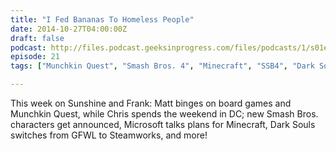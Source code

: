 ```yaml
---
title: "I Fed Bananas To Homeless People"
date: 2014-10-27T04:00:00Z
draft: false
podcast: http://files.podcast.geeksinprogress.com/files/podcasts/1/s01e21_BananasToHomelessPeople.mp3
episode: 21
tags: ["Munchkin Quest", "Smash Bros. 4", "Minecraft", "SSB4", "Dark Souls", "GFWL", "Steamworks"]

---
```


This week on Sunshine and Frank: Matt binges on board games and Munchkin Quest, while Chris spends the weekend in DC; new Smash Bros. characters get announced, Microsoft talks plans for Minecraft, Dark Souls switches from GFWL to Steamworks, and more!
